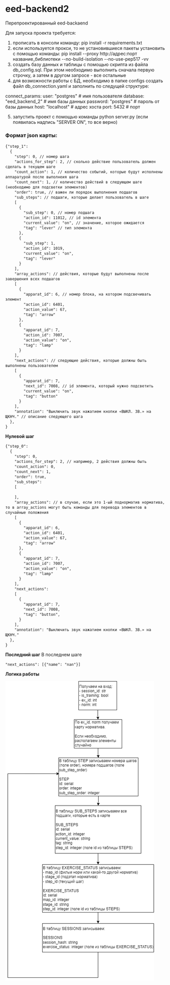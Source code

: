 # eed-backend2
Перепроектированный eed-backaend

Для запуска проекта требуется:
1. прописать в консоли команду: pip install -r requirements.txt
2. если используется прокси, то не установившиеся пакеты установить с помощью команды: pip install --proxy http://адрес:порт название_библиотеки --no-build-isolation --no-use-pep517 -vv
4. создать базу данных и таблицы с помощью скрипта из файла db_config.sql.
При этом необходимо выполнить сначала первую строчку, а затем в другом запросе - все остальные
5. для возможности работы с БД, необходимо в папке configs создать файл db_connection.yaml и заполнить по следущей структуре: 

connect_params: 
  user: "postgres" # имя пользователя 
  database: "eed_backend_2" # имя базы данных 
  password: "postgres" # пароль от базы данных 
  host: "localhost" # адрес хоста 
  port: 5432 # порт

5. запустить проект с помощью команды python server.py (если появилась надпись "SERVER ON", то все верно)

### Формат json карты:
```json5
{"step_1": 
  {
    "step": 0, // номер шага 
    "actions_for_step": 2, // сколько действие пользователь должен сделать в текущем шаге
    "count_action": 1, // количество событий, которые будут исполнены аппаратурой после выполнеия шага
    "count_next": 1, // количество действий в следующем шаге (необходимо для подсветки элементов)
    "order": true, // важен ли порядок выполнения подшагов
    "sub_steps": // подшаги, которые делает пользователь в шаге
    [
      {
        "sub_step": 0, // номер подшага
        "action_id": 11012, // id элемента
        "current_value": "on", // значение, которое ожидается
        "tag": "lever" // тип элемента
      },
      {
        "sub_step": 1,
        "action_id": 1019,
        "current_value": "on",
        "tag": "lever"
      }
    ],
    "array_actions": // действия, которые будут выполнены после завершения всех подшагов 
    [
      {
        "apparat_id": 6, // номер блока, на котором подсвечивать элемент
        "action_id": 6401,
        "action_value": 67,
        "tag": "arrow"
      },
      {
        "apparat_id": 7,
        "action_id": 7007,
        "action_value": "on",
        "tag": "lamp"
      }
    ],
    "next_actions": // следующие действия, которые должны быть выполнены пользователем
    [
      {
        "apparat_id": 7,
        "next_id": 7008, // id элемента, который нужно подсветить 
        "current_value": "on",
        "tag": "button"
      }
    ],
    "annotation": "Выключить звук нажатием кнопки «ВЫКЛ. ЗВ.» на ЩКНЧ." // описание следующего шага
  },
}
```

__Нулевой шаг__
```json5
{"step_0": 
  {
    "step": 0,
    "actions_for_step": 2, // например, 2 действия должны быть 
    "count_action": 0,
    "count_next": 1, 
    "order": true,
    "sub_steps": 
    [

    ],
    "array_actions": // в случае, если это 1-ый поднорматив норматива, то в array_actions могут быть команды для перевода элементов в случайные положения
    [
      {
        "apparat_id": 6,
        "action_id": 6401,
        "action_value": 67,
        "tag": "arrow"
      },
      {
        "apparat_id": 7,
        "action_id": 7007,
        "action_value": "on",
        "tag": "lamp"
      }
    ],
    "next_actions":
    [
      {
        "apparat_id": 7,
        "next_id": 7008,
        "tag": "button",
      }
    ],
    "annotation": "Выключить звук нажатием кнопки «ВЫКЛ. ЗВ.» на ЩКНЧ."
  },
}

```

__Последний шаг__
В последнем шаге 
```json5
"next_actions": [{"name": "nan"}]
```

__Логика работы__

![plot](./diagrams/KUTC.png)